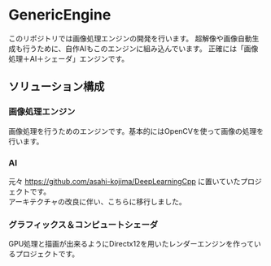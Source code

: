 # GenericEngine

このリポジトリでは画像処理エンジンの開発を行います。
超解像や画像自動生成も行うために、自作AIもこのエンジンに組み込んでいます。
正確には「画像処理＋AI＋シェーダ」エンジンです。

## ソリューション構成
### 画像処理エンジン
画像処理を行うためのエンジンです。基本的にはOpenCVを使って画像の処理を行います。

### AI
元々 https://github.com/asahi-kojima/DeepLearningCpp に置いていたプロジェクトです。  
アーキテクチャの改良に伴い、こちらに移行しました。

### グラフィックス＆コンピュートシェーダ
GPU処理と描画が出来るようにDirectx12を用いたレンダーエンジンを作っているプロジェクトです。
